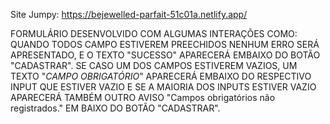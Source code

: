 Site Jumpy: https://bejewelled-parfait-51c01a.netlify.app/

 FORMULÁRIO DESENVOLVIDO COM ALGUMAS INTERAÇÕES COMO: QUANDO TODOS CAMPO ESTIVEREM PREECHIDOS NENHUM ERRO SERÁ APRESENTADO,
 E O TEXTO "SUCESSO" APARECERÁ EMBAIXO DO BOTÃO "CADASTRAR". SE CASO UM DOS CAMPOS ESTIVEREM VAZIOS,
 UM TEXTO "*CAMPO OBRIGATÓRIO*" APARECERÁ EMBAIXO DO RESPECTIVO INPUT QUE ESTIVER VAZIO E 
 SE A MAIORIA DOS INPUTS ESTIVER VAZIO APARECERÁ TAMBÉM OUTRO AVISO "Campos obrigatórios não registrados." EM BAIXO
 DO BOTÃO "CADASTRAR". 

